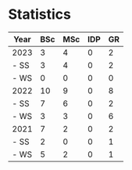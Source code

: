 # Statistics

| Year | BSc | MSc | IDP | GR |
|------|-----|-----|-----|----|
| 2023 |   3 |   4 |   0 |  2 |
| - SS |   3 |   4 |   0 |  2 |
| - WS |   0 |   0 |   0 |  0 |
| 2022 |  10 |   9 |   0 |  8 |
| - SS |   7 |   6 |   0 |  2 |
| - WS |   3 |   3 |   0 |  6 |
| 2021 |   7 |   2 |   0 |  2 |
| - SS |   2 |   0 |   0 |  1 |
| - WS |   5 |   2 |   0 |  1 |
